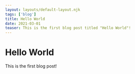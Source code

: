 ```yaml
---
layout: layouts/default-layout.njk 
tags: ['blog']
title: Hello World
date: 2021-03-01
teaser: This is the first blog post titled "Hello World"!
---
```


# Hello World

This is the first blog post!
